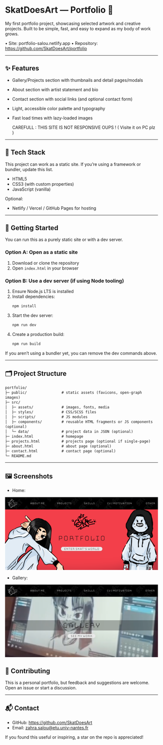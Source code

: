 # SkatDoesArt — Portfolio 🎀

My first portfolio project, showcasing selected artwork and creative projects. Built to be simple, fast, and easy to expand as my body of work grows.

• Site: portfolio-salou.netlify.app
• Repository: https://github.com/SkatDoesArt/portfolio

---

## ✨ Features

- Gallery/Projects section with thumbnails and detail pages/modals
- About section with artist statement and bio
- Contact section with social links (and optional contact form)
- Light, accessible color palette and typography
- Fast load times with lazy-loaded images

  CAREFULL : THIS SITE IS NOT RESPONSIVE OUPS ! ( Visite it on PC plz ) 

---

## 🧰 Tech Stack

This project can work as a static site. If you’re using a framework or bundler, update this list.

- HTML5
- CSS3 (with custom properties)
- JavaScript (vanilla)

Optional:

- Netlify / Vercel / GitHub Pages for hosting

---

## 🚀 Getting Started

You can run this as a purely static site or with a dev server.

### Option A: Open as a static site
1. Download or clone the repository
2. Open `index.html` in your browser

### Option B: Use a dev server (if using Node tooling)
1. Ensure Node.js LTS is installed
2. Install dependencies:
   ```bash
   npm install
   ```
3. Start the dev server:
   ```bash
   npm run dev
   ```
4. Create a production build:
   ```bash
   npm run build
   ```

If you aren’t using a bundler yet, you can remove the dev commands above.

---

## 🗂️ Project Structure

```
portfolio/
├─ public/                # static assets (favicons, open-graph images)
├─ src/
│  ├─ assets/             # images, fonts, media
│  ├─ styles/             # CSS/SCSS files
│  ├─ scripts/            # JS modules
│  ├─ components/         # reusable HTML fragments or JS components (optional)
│  └─ data/               # project data in JSON (optional)
├─ index.html             # homepage
├─ projects.html          # projects page (optional if single-page)
├─ about.html             # about page (optional)
├─ contact.html           # contact page (optional)
└─ README.md
```

---

## 🖼️ Screenshots

- Home: 
<img src= HomeScreen.png alt="HomeScreen"/>

- Gallery:
<img src= GalleryScreen.png alt="GalleryScreen"/>


## 🤝 Contributing

This is a personal portfolio, but feedback and suggestions are welcome. Open an issue or start a discussion.

---

## 📬 Contact

- GitHub: https://github.com/SkatDoesArt
- Email: zahra.salou@etu.univ-nantes.fr

If you found this useful or inspiring, a star on the repo is appreciated!
